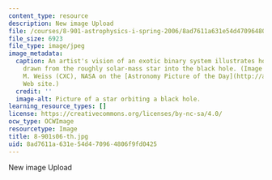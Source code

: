 ```yaml
---
content_type: resource
description: New image Upload
file: /courses/8-901-astrophysics-i-spring-2006/8ad7611a631e54d470964806f9fd0425_8-901s06-th.jpg
file_size: 6923
file_type: image/jpeg
image_metadata:
  caption: An artist's vision of an exotic binary system illustrates how matter is
    drawn from the roughly solar-mass star into the black hole. (Image courtesy of
    M. Weiss (CXC), NASA on the [Astronomy Picture of the Day](http://antwrp.gsfc.nasa.gov/apod/ap060701.html)
    Web site.)
  credit: ''
  image-alt: Picture of a star orbiting a black hole.
learning_resource_types: []
license: https://creativecommons.org/licenses/by-nc-sa/4.0/
ocw_type: OCWImage
resourcetype: Image
title: 8-901s06-th.jpg
uid: 8ad7611a-631e-54d4-7096-4806f9fd0425
---
```

New image Upload